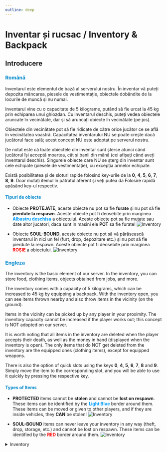 ```yaml
---
outline: deep
---
```


# Inventar și rucsac / Inventory & Backpack

## Introducere

### <span style="color: #0088CC">Română</span>

Inventarul este elementul de bază al serverului nostru. În inventar vă puteți depozita mâncarea, piesele de vestimentație, obiectele dobândite de la locurile de muncă și nu numai. 

Inventarul vine cu o capacitate de 5 kilograme, putând să fie urcat la 45 kg prin echiparea unui ghiozdan. Cu inventarul deschis, puteți vedea obiectele aruncate în vecinătate, dar și să aruncați obiecte în vecinătate (pe jos). 

Obiectele din vecinătate pot să fie ridicate de către orice jucător ce se află în vecinătatea voastră.
Capacitatea inventarului NU se poate crește dacă jucătorul face sală; acest concept NU este adoptat pe serverul nostru.
 
De notat este că toate obiectele din inventar sunt șterse atunci când jucătorul își acceptă moartea, cât și banii din mână (cei afișați când aveți inventarul deschis). Singurele obiecte care NU se șterg din inventar sunt cele echipate (piesele de vestimentație), cu excepția armelor echipate.

Există posibilitatea și de sloturi rapide folosind key-urile de la **0**, **4**, **5**, **6**, **7**, **8**, **9**. Doar mutați itemul în pătratul aferent și veți putea da Folosire rapidă apăsând key-ul respectiv.

#### <span style="color: #0088CC">Tipuri de obiecte</span>

- Obiecte **PROTEJATE**, aceste obiecte nu pot sa fie **furate** și nu pot să fie **pierdute la respawn**. Aceste obiecte pot fi deosebite prin marginea <span style="color: #009DFF">**Albastru deschisa**</span> a obiectului. Aceste obiecte pot sa fie mutate sau date altor jucatori, daca sunt in masini ele **POT** sa fie furate!
  <img src="https://v.b-zone.ro/images/wiki/item_protected.png" alt="Inventory">

- Obiecte **SOUL-BOUND**, aceste obiecte nu pot să vă părăsească inventarul în nici un fel (furt, drop, depozitare etc.) și nu pot să fie pierdute la respawn. Aceste obiecte pot fi deosebite prin marginea <span style="color: red">**ROȘIE**</span> a obiectului.
  <img src="https://v.b-zone.ro/images/wiki/item_soul_bound.png" alt="Inventory">

### <span style="color: #0088CC">Engleza</span>

The inventory is the basic element of our server. In the inventory, you can store food, clothing items, objects obtained from jobs, and more. 

The inventory comes with a capacity of 5 kilograms, which can be increased to 45 kg by equipping a backpack. With the inventory open, you can see items thrown nearby and also throw items in the vicinity (on the ground). 

Items in the vicinity can be picked up by any player in your proximity. 
The inventory capacity cannot be increased if the player works out; this concept is NOT adopted on our server.

It is worth noting that all items in the inventory are deleted when the player accepts their death, as well as the money in hand (displayed when the inventory is open). The only items that do NOT get deleted from the inventory are the equipped ones (clothing items), except for equipped weapons.

There is also the option of quick slots using the keys **0**, **4**, **5**, **6**, **7**, **8** and **9**. Simply move the item to the corresponding slot, and you will be able to use it quickly by pressing the respective key.

#### <span style="color: #0088CC">Types of Items</span>

- **PROTECTED** items cannot be **stolen** and cannot be **lost on respawn**. These items can be identified by the <span style="color: #009DFF">**Light Blue**</span> border around them. These items can be moved or given to other players, and if they are inside vehicles, they **CAN** be stolen!
  <img src="https://v.b-zone.ro/images/wiki/item_protected.png" alt="Inventory">

- **SOUL-BOUND** items can never leave your inventory in any way (theft, drop, storage, etc.) and cannot be lost on respawn. These items can be identified by the <span style="color: red">**RED**</span> border around them.
  <img src="https://v.b-zone.ro/images/wiki/item_soul_bound.png" alt="Inventory">


<details>
  <summary>Inventory</summary>
  <img src="https://v.b-zone.ro/images/wiki/inventory.png" alt="Inventory">
</details>